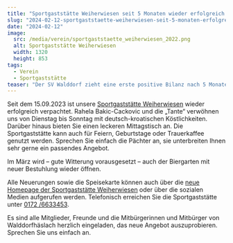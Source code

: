 ```yaml
---
title: "Sportgaststätte Weiherwiesen seit 5 Monaten wieder erfolgreich verpachtet"
slug: "2024-02-12-sportgaststaette-weiherwiesen-seit-5-monaten-erfolgreich-verpachtet"
date: "2024-02-12"
image:
  src: /media/verein/sportgaststaette_weiherwiesen_2022.png
  alt: Sportgaststätte Weiherwiesen
  width: 1320
  height: 853
tags:
  - Verein
  - Sportgaststätte
teaser: "Der SV Walddorf zieht eine erste positive Bilanz nach 5 Monaten mit der neuen Pächterfamilie."
---
```

Seit dem 15.09.2023 ist unsere [Sportgaststätte Weiherwiesen](/verein/sportgaststaette) wieder erfolgreich verpachtet. Rahela Bakic-Cackovic und die „Tante“ verwöhnen uns von Dienstag bis Sonntag mit deutsch-kroatischen Köstlichkeiten. Darüber hinaus bieten Sie einen leckeren Mittagstisch an. Die Sportgaststätte kann auch für Feiern, Geburtstage oder Trauerkaffee genutzt werden. Sprechen Sie einfach die Pächter an, sie unterbreiten Ihnen sehr gerne ein passendes Angebot.

Im März wird – gute Witterung vorausgesetzt – auch der Biergarten mit neuer Bestuhlung wieder öffnen.

Alle Neuerungen sowie die Speisekarte können auch über die [neue Homepage der Sportgaststätte Weiherwiesen](https://sportgaststätte-weiherwiesen.de) oder über die sozialen Medien aufgerufen werden. Telefonisch erreichen Sie die Sportgaststätte unter [0172 /6633453](tel:01726633453).

Es sind alle Mitglieder, Freunde und die Mitbürgerinnen und Mitbürger von Walddorfhäslach herzlich eingeladen, das neue Angebot auszuprobieren. Sprechen Sie uns einfach an.
